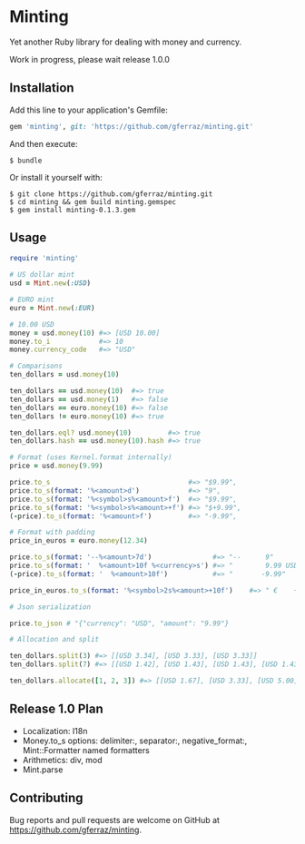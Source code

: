 # Minting

Yet another Ruby library for dealing with money and currency.

Work in progress, please wait release 1.0.0

## Installation

Add this line to your application's Gemfile:

```ruby
gem 'minting', git: 'https://github.com/gferraz/minting.git'
```

And then execute:

    $ bundle

Or install it yourself with:

    $ git clone https://github.com/gferraz/minting.git
    $ cd minting && gem build minting.gemspec
    $ gem install minting-0.1.3.gem

## Usage

```ruby
require 'minting'

# US dollar mint
usd = Mint.new(:USD)

# EURO mint
euro = Mint.new(:EUR)

# 10.00 USD
money = usd.money(10) #=> [USD 10.00]
money.to_i            #=> 10
money.currency_code   #=> "USD"

# Comparisons
ten_dollars = usd.money(10)

ten_dollars == usd.money(10)  #=> true
ten_dollars == usd.money(1)   #=> false
ten_dollars == euro.money(10) #=> false
ten_dollars != euro.money(10) #=> true

ten_dollars.eql? usd.money(10)         #=> true
ten_dollars.hash == usd.money(10).hash #=> true

# Format (uses Kernel.format internally)
price = usd.money(9.99)

price.to_s                                  #=> "$9.99",
price.to_s(format: '%<amount>d')            #=> "9",
price.to_s(format: '%<symbol>s%<amount>f')  #=> "$9.99",
price.to_s(format: '%<symbol>s%<amount>+f') #=> "$+9.99",
(-price).to_s(format: '%<amount>f')         #=> "-9.99",

# Format with padding
price_in_euros = euro.money(12.34)

price.to_s(format: '--%<amount>7d')               #=> "--      9"
price.to_s(format: '  %<amount>10f %<currency>s') #=> "        9.99 USD"
(-price).to_s(format: '  %<amount>10f')           #=> "       -9.99"

price_in_euros.to_s(format: '%<symbol>2s%<amount>+10f')    #=> " €    +12.34"

# Json serialization

price.to_json # "{"currency": "USD", "amount": "9.99"}

# Allocation and split

ten_dollars.split(3) #=> [[USD 3.34], [USD 3.33], [USD 3.33]]
ten_dollars.split(7) #=> [[USD 1.42], [USD 1.43], [USD 1.43], [USD 1.43], [USD 1.43], [USD 1.43], [USD 1.43]]

ten_dollars.allocate([1, 2, 3]) #=> [[USD 1.67], [USD 3.33], [USD 5.00]]
```

## Release 1.0 Plan

- Localization: I18n
- Money.to_s options: delimiter:, separator:, negative_format:, Mint::Formatter named formatters
- Arithmetics: div, mod
- Mint.parse

## Contributing

Bug reports and pull requests are welcome on GitHub at https://github.com/gferraz/minting.
